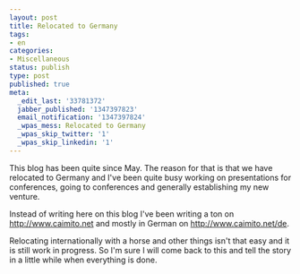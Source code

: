 ```yaml
---
layout: post
title: Relocated to Germany
tags:
- en
categories:
- Miscellaneous
status: publish
type: post
published: true
meta:
  _edit_last: '33781372'
  jabber_published: '1347397823'
  email_notification: '1347397824'
  _wpas_mess: Relocated to Germany
  _wpas_skip_twitter: '1'
  _wpas_skip_linkedin: '1'
---
```

This blog has been quite since May. The reason for that is that we have relocated to Germany and I've been quite busy working on presentations for conferences, going to conferences and generally establishing my new venture.

Instead of writing here on this blog I've been writing a ton on <a href="http://www.caimito.net">http://www.caimito.net</a> and mostly in German on <a href="http://www.caimito.net/de">http://www.caimito.net/de</a>.

Relocating internationally with a horse and other things isn't that easy and it is still work in progress. So I'm sure I will come back to this and tell the story in a little while when everything is done.
